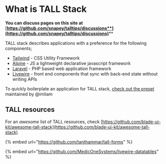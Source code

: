 # What is TALL Stack

**You can discuss pages on this site at** [**https://github.com/snapey/talltips/discussions**](https://github.com/snapey/talltips/discussions)****

TALL stack describes applications with a preference for the following components;

* [Tailwind](https://tailwindcss.com/) - CSS Utility Framework
* [Alpine](https://github.com/alpinejs/alpine) - JS a lightweight declarative javascript framework
* [Laravel](https://laravel.com) - PHP based web application framework
* [Livewire](https://laravel-livewire.com/) - front end components that sync with back-end state without writing APIs

To quickly boilerplate an application for TALL stack, [check out the preset](https://github.com/laravel-frontend-presets/tall) maintained by @imliam

## TALL resources

For an _awesome_ list of TALL resources, check  [https://github.com/blade-ui-kit/awesome-tall-stack](https://github.com/blade-ui-kit/awesome-tall-stack)

{% embed url="https://github.com/tanthammar/tall-forms" %}

{% embed url="https://github.com/MedicOneSystems/livewire-datatables" %}
